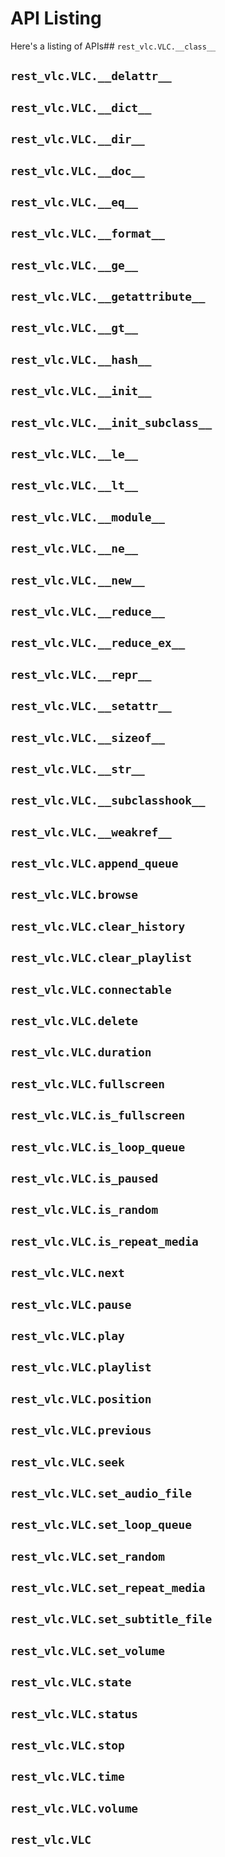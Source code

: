# API Listing
Here's a listing of APIs## `rest_vlc.VLC.__class__`
## `rest_vlc.VLC.__delattr__`
## `rest_vlc.VLC.__dict__`
## `rest_vlc.VLC.__dir__`
## `rest_vlc.VLC.__doc__`
## `rest_vlc.VLC.__eq__`
## `rest_vlc.VLC.__format__`
## `rest_vlc.VLC.__ge__`
## `rest_vlc.VLC.__getattribute__`
## `rest_vlc.VLC.__gt__`
## `rest_vlc.VLC.__hash__`
## `rest_vlc.VLC.__init__`
## `rest_vlc.VLC.__init_subclass__`
## `rest_vlc.VLC.__le__`
## `rest_vlc.VLC.__lt__`
## `rest_vlc.VLC.__module__`
## `rest_vlc.VLC.__ne__`
## `rest_vlc.VLC.__new__`
## `rest_vlc.VLC.__reduce__`
## `rest_vlc.VLC.__reduce_ex__`
## `rest_vlc.VLC.__repr__`
## `rest_vlc.VLC.__setattr__`
## `rest_vlc.VLC.__sizeof__`
## `rest_vlc.VLC.__str__`
## `rest_vlc.VLC.__subclasshook__`
## `rest_vlc.VLC.__weakref__`
## `rest_vlc.VLC.append_queue`
## `rest_vlc.VLC.browse`
## `rest_vlc.VLC.clear_history`
## `rest_vlc.VLC.clear_playlist`
## `rest_vlc.VLC.connectable`
## `rest_vlc.VLC.delete`
## `rest_vlc.VLC.duration`
## `rest_vlc.VLC.fullscreen`
## `rest_vlc.VLC.is_fullscreen`
## `rest_vlc.VLC.is_loop_queue`
## `rest_vlc.VLC.is_paused`
## `rest_vlc.VLC.is_random`
## `rest_vlc.VLC.is_repeat_media`
## `rest_vlc.VLC.next`
## `rest_vlc.VLC.pause`
## `rest_vlc.VLC.play`
## `rest_vlc.VLC.playlist`
## `rest_vlc.VLC.position`
## `rest_vlc.VLC.previous`
## `rest_vlc.VLC.seek`
## `rest_vlc.VLC.set_audio_file`
## `rest_vlc.VLC.set_loop_queue`
## `rest_vlc.VLC.set_random`
## `rest_vlc.VLC.set_repeat_media`
## `rest_vlc.VLC.set_subtitle_file`
## `rest_vlc.VLC.set_volume`
## `rest_vlc.VLC.state`
## `rest_vlc.VLC.status`
## `rest_vlc.VLC.stop`
## `rest_vlc.VLC.time`
## `rest_vlc.VLC.volume`
## `rest_vlc.VLC`
